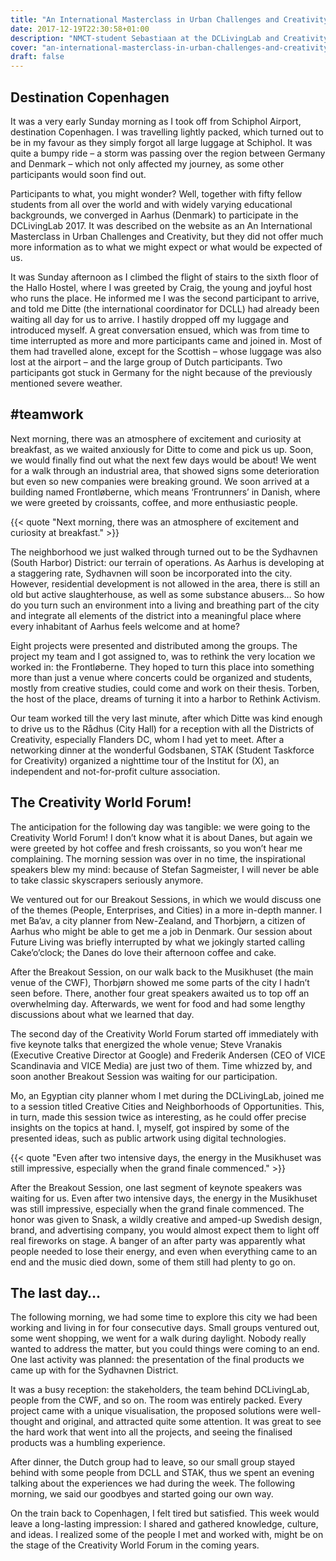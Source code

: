 ```yaml
---
title: "An International Masterclass in Urban Challenges and Creativity"
date: 2017-12-19T22:30:58+01:00
description: "NMCT-student Sebastiaan at the DCLivingLab and Creativity World Forum 2017 in Copenhagen!"
cover: "an-international-masterclass-in-urban-challenges-and-creativity.jpg"
draft: false
---
```


## Destination Copenhagen
It was a very early Sunday morning as I took off from Schiphol Airport, destination Copenhagen. I was travelling lightly packed, which turned out to be in my favour as they simply forgot all large luggage at Schiphol. It was quite a bumpy ride – a storm was passing over the region between Germany and Denmark – which not only affected my journey, as some other participants would soon find out.

Participants to what, you might wonder? Well, together with fifty fellow students from all over the world and with widely varying educational backgrounds, we converged in Aarhus (Denmark) to participate in the DCLivingLab 2017. It was described on the website as an An International Masterclass in Urban Challenges and Creativity, but they did not offer much more information as to what we might expect or what would be expected of us.

It was Sunday afternoon as I climbed the flight of stairs to the sixth floor of the Hallo Hostel, where I was greeted by Craig, the young and joyful host who runs the place. He informed me I was the second participant to arrive, and told me Ditte (the international coordinator for DCLL) had already been waiting all day for us to arrive. I hastily dropped off my luggage and introduced myself. A great conversation ensued, which was from time to time interrupted as more and more participants came and joined in. Most of them had travelled alone, except for the Scottish – whose luggage was also lost at the airport – and the large group of Dutch participants. Two participants got stuck in Germany for the night because of the previously mentioned severe weather.

## #teamwork
Next morning, there was an atmosphere of excitement and curiosity at breakfast, as we waited anxiously for Ditte to come and pick us up. Soon, we would finally find out what the next few days would be about! We went for a walk through an industrial area, that showed signs some deterioration but even so new companies were breaking ground. We soon arrived at a building named Frontløberne, which means ‘Frontrunners’ in Danish, where we were greeted by croissants, coffee, and more enthusiastic people.

{{< quote "Next morning, there was an atmosphere of excitement and curiosity at breakfast." >}}

The neighborhood we just walked through turned out to be the Sydhavnen (South Harbor) District: our terrain of operations. As Aarhus is developing at a staggering rate, Sydhavnen will soon be incorporated into the city. However, residential development is not allowed in the area, there is still an old but active slaughterhouse, as well as some substance abusers… So how do you turn such an environment into a living and breathing part of the city and integrate all elements of the district into a meaningful place where every inhabitant of Aarhus feels welcome and at home?

Eight projects were presented and distributed among the groups. The project my team and I got assigned to, was to rethink the very location we worked in: the Frontløberne. They hoped to turn this place into something more than just a venue where concerts could be organized and students, mostly from creative studies, could come and work on their thesis. Torben, the host of the place, dreams of turning it into a harbor to Rethink Activism.

Our team worked till the very last minute, after which Ditte was kind enough to drive us to the Rådhus (City Hall) for a reception with all the Districts of Creativity, especially Flanders DC, whom I had yet to meet. After a networking dinner at the wonderful Godsbanen, STAK (Student Taskforce for Creativity) organized a nighttime tour of the Institut for (X), an independent and not-for-profit culture association.

## The Creativity World Forum!
The anticipation for the following day was tangible: we were going to the Creativity World Forum! I don’t know what it is about Danes, but again we were greeted by hot coffee and fresh croissants, so you won’t hear me complaining. The morning session was over in no time, the inspirational speakers blew my mind: because of Stefan Sagmeister, I will never be able to take classic skyscrapers seriously anymore.

We ventured out for our Breakout Sessions, in which we would discuss one of the themes (People, Enterprises, and Cities) in a more in-depth manner. I met Ba’av, a city planner from New-Zealand, and Thorbjørn, a citizen of Aarhus who might be able to get me a job in Denmark. Our session about Future Living was briefly interrupted by what we jokingly started calling Cake’o’clock; the Danes do love their afternoon coffee and cake.

After the Breakout Session, on our walk back to the Musikhuset (the main venue of the CWF), Thorbjørn showed me some parts of the city I hadn’t seen before. There, another four great speakers awaited us to top off an overwhelming day. Afterwards, we went for food and had some lengthy discussions about what we learned that day.

The second day of the Creativity World Forum started off immediately with five keynote talks that energized the whole venue; Steve Vranakis (Executive Creative Director at Google) and Frederik Andersen (CEO of VICE Scandinavia and VICE Media) are just two of them. Time whizzed by, and soon another Breakout Session was waiting for our participation.

Mo, an Egyptian city planner whom I met during the DCLivingLab, joined me to a session titled Creative Cities and Neighborhoods of Opportunities. This, in turn, made this session twice as interesting, as he could offer precise insights on the topics at hand. I, myself, got inspired by some of the presented ideas, such as public artwork using digital technologies.

{{< quote "Even after two intensive days, the energy in the Musikhuset was still impressive, especially when the grand finale commenced." >}}

After the Breakout Session, one last segment of keynote speakers was waiting for us. Even after two intensive days, the energy in the Musikhuset was still impressive, especially when the grand finale commenced. The honor was given to Snask, a wildly creative and amped-up Swedish design, brand, and advertising company, you would almost expect them to light off real fireworks on stage. A banger of an after party was apparently what people needed to lose their energy, and even when everything came to an end and the music died down, some of them still had plenty to go on.

## The last day…
The following morning, we had some time to explore this city we had been working and living in for four consecutive days. Small groups ventured out, some went shopping, we went for a walk during daylight. Nobody really wanted to address the matter, but you could things were coming to an end. One last activity was planned: the presentation of the final products we came up with for the Sydhavnen District.

It was a busy reception: the stakeholders, the team behind DCLivingLab, people from the CWF, and so on. The room was entirely packed. Every project came with a unique visualisation, the proposed solutions were well-thought and original, and attracted quite some attention. It was great to see the hard work that went into all the projects, and seeing the finalised products was a humbling experience.

After dinner, the Dutch group had to leave, so our small group stayed behind with some people from DCLL and STAK, thus we spent an evening talking about the experiences we had during the week. The following morning, we said our goodbyes and started going our own way.

On the train back to Copenhagen, I felt tired but satisfied. This week would leave a long-lasting impression: I shared and gathered knowledge, culture, and ideas. I realized some of the people I met and worked with, might be on the stage of the Creativity World Forum in the coming years.
